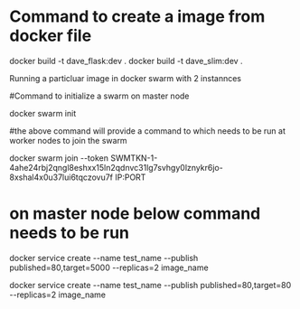 
# Command to create a image from docker file 
docker build -t dave_flask:dev .
docker build -t dave_slim:dev .

Running a particluar image in docker swarm with 2 instannces

#Command to initialize a swarm on master node

docker swarm init

#the above command will provide a command to which needs to be run at worker nodes to join the swarm

docker swarm join --token SWMTKN-1-4ahe24rbj2qngl8eshxx15ln2qdnvc31lg7svhgy0lznykr6jo-8xshal4x0u37lui6tqczovu7f IP:PORT

# on master node below command needs to be run 

docker service create --name test_name --publish published=80,target=5000 --replicas=2 image_name

docker service create --name test_name --publish published=80,target=80 --replicas=2 image_name





